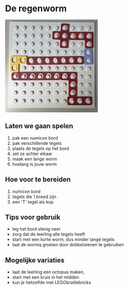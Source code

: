 # De regenworm

![regenworm](assets\regenworm.jpeg)

## Laten we gaan spelen
1. pak een numicon bord
2. pak verschillende tegels
3. plaats de tegels op het bord
4. zet ze achter elkaar
5. maak een lange worm
6. hoelang is jouw worm

## Hoe voor te bereiden
1. numicon bord
2. tegels die 1 breed zijn
3. een 'T' tegel als kop

## Tips voor gebruik
* leg het bord stevig neer
* zorg dat de leerling alle tegels heeft
* start met een korte worm, dus minder lange tegels
* laat de wormq groeien door dobbelstenen te gebruiken 

## Mogelijke variaties
* laat de leerling een octopus maken, 
* start met een kruis in het midden
* kun je hetzelfde met LEGObraillebricks
